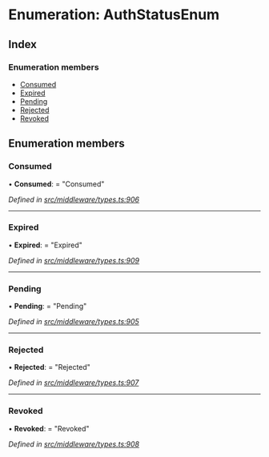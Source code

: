 # Enumeration: AuthStatusEnum

## Index

### Enumeration members

* [Consumed](_src_middleware_types_.authstatusenum.md#consumed)
* [Expired](_src_middleware_types_.authstatusenum.md#expired)
* [Pending](_src_middleware_types_.authstatusenum.md#pending)
* [Rejected](_src_middleware_types_.authstatusenum.md#rejected)
* [Revoked](_src_middleware_types_.authstatusenum.md#revoked)

## Enumeration members

###  Consumed

• **Consumed**: = "Consumed"

*Defined in [src/middleware/types.ts:906](https://github.com/PolymathNetwork/polymesh-sdk/blob/2aa4a44/src/middleware/types.ts#L906)*

___

###  Expired

• **Expired**: = "Expired"

*Defined in [src/middleware/types.ts:909](https://github.com/PolymathNetwork/polymesh-sdk/blob/2aa4a44/src/middleware/types.ts#L909)*

___

###  Pending

• **Pending**: = "Pending"

*Defined in [src/middleware/types.ts:905](https://github.com/PolymathNetwork/polymesh-sdk/blob/2aa4a44/src/middleware/types.ts#L905)*

___

###  Rejected

• **Rejected**: = "Rejected"

*Defined in [src/middleware/types.ts:907](https://github.com/PolymathNetwork/polymesh-sdk/blob/2aa4a44/src/middleware/types.ts#L907)*

___

###  Revoked

• **Revoked**: = "Revoked"

*Defined in [src/middleware/types.ts:908](https://github.com/PolymathNetwork/polymesh-sdk/blob/2aa4a44/src/middleware/types.ts#L908)*
